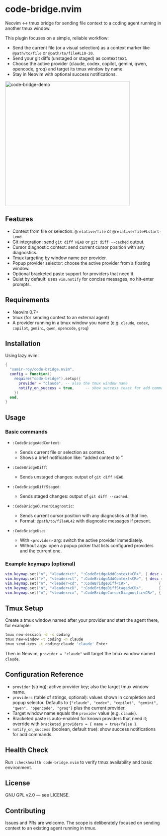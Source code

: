 # code-bridge.nvim

Neovim ↔ tmux bridge for sending file context to a coding agent running in another tmux window.

This plugin focuses on a simple, reliable workflow:
- Send the current file (or a visual selection) as a context marker like `@path/to/file` or `@path/to/file#L10-20`.
- Send your git diffs (unstaged or staged) as context text.
- Choose the active provider (claude, codex, copilot, gemini, qwen, opencode, groq) and target its tmux window by name.
- Stay in Neovim with optional success notifications.

<img src="code-bridge-demo.gif" alt="code-bridge-demo" width="400">

## Features

- Context from file or selection: `@relative/file` or `@relative/file#Lstart-Lend`.
- Git integration: send `git diff HEAD` or `git diff --cached` output.
- Cursor diagnostic context: send current cursor position with any diagnostics.
- Tmux targeting by window name per provider.
- Popup provider selector: choose the active provider from a floating window.
- Optional bracketed paste support for providers that need it.
- Quiet by default: uses `vim.notify` for concise messages, no hit-enter prompts.

## Requirements

- Neovim 0.7+
- tmux (for sending context to an external agent)
- A provider running in a tmux window you name (e.g. `claude`, `codex`, `copilot`, `gemini`, `qwen`, `opencode`, `groq`)

## Installation

Using lazy.nvim:

```lua
{
  "samir-roy/code-bridge.nvim",
  config = function()
    require("code-bridge").setup({
      provider = "claude", -- also the tmux window name
      notify_on_success = true,     -- show success toast for add commands
    })
  end,
}
```

## Usage

### Basic commands

- `:CodeBridgeAddContext`:
  - Sends current file or selection as context.
  - Shows a brief notification like: “added context to <provider>”.

- `:CodeBridgeDiff`:
  - Sends unstaged changes: output of `git diff HEAD`.

- `:CodeBridgeDiffStaged`:
  - Sends staged changes: output of `git diff --cached`.

- `:CodeBridgeCursorDiagnostic`:
  - Sends current cursor position with any diagnostics at that line.
  - Format: `@path/to/file#L42` with diagnostic messages if present.

- `:CodeBridgeUse`:
  - With `<provider>` arg: switch the active provider immediately.
  - Without args: open a popup picker that lists configured providers and the current one.

### Example keymaps (optional)

```lua
vim.keymap.set("n", "<leader>ct", ":CodeBridgeAddContext<CR>", { desc = "Send file or selection" })
vim.keymap.set("v", "<leader>ct", ":CodeBridgeAddContext<CR>", { desc = "Send selection" })
vim.keymap.set("n", "<leader>cd", ":CodeBridgeDiff<CR>",             { desc = "Send git diff" })
vim.keymap.set("n", "<leader>cD", ":CodeBridgeDiffStaged<CR>",       { desc = "Send staged diff" })
vim.keymap.set("n", "<leader>cx", ":CodeBridgeCursorDiagnostic<CR>", { desc = "Send cursor diagnostics" })
```

## Tmux Setup

Create a tmux window named after your provider and start the agent there, for example:

```bash
tmux new-session -d -s coding
tmux new-window -t coding -n claude
tmux send-keys -t coding:claude 'claude' Enter
```

Then in Neovim, `provider = "claude"` will target the tmux window named `claude`.

## Configuration Reference

- `provider` (string): active provider key; also the target tmux window name.
- `providers` (table of strings, optional): values shown in completion and popup selector. Defaults to `{"claude", "codex", "copilot", "gemini", "qwen", "opencode", "groq"}` plus the current provider.
- Target window name equals the `provider` value (e.g. `claude`).
- Bracketed paste is auto-enabled for known providers that need it; override with `bracketed_providers = { name = true/false }`.
- `notify_on_success` (boolean, default true): show success notifications for add commands.

## Health Check

Run `:checkhealth code-bridge.nvim` to verify tmux availability and basic environment.

## License

GNU GPL v2.0 — see LICENSE.

## Contributing

Issues and PRs are welcome. The scope is deliberately focused on sending context to an existing agent running in tmux.
